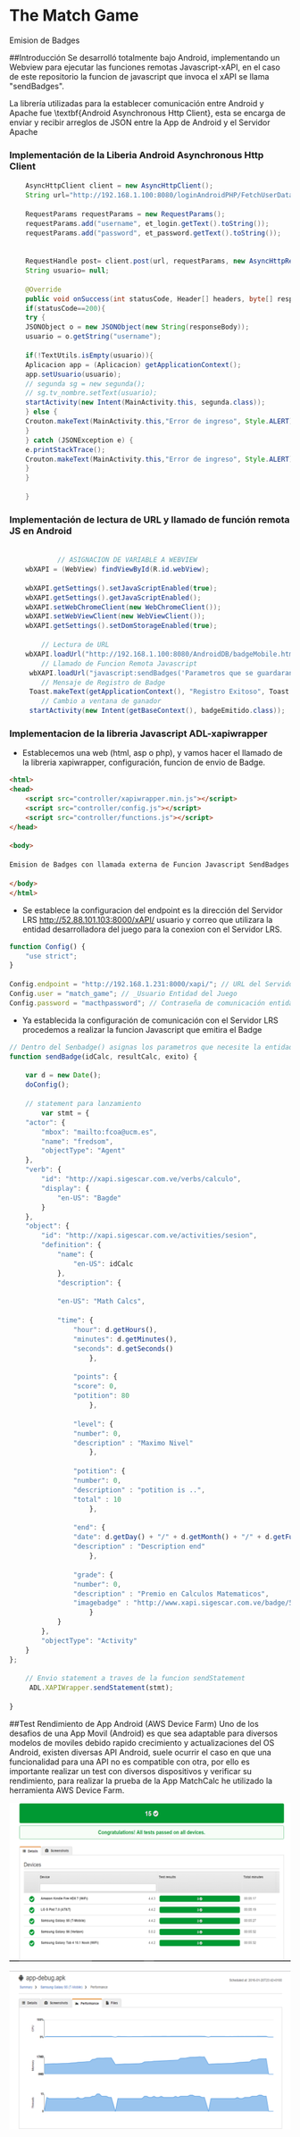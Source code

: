 # The Match Game
Emision de Badges

##Introducción
Se desarrolló totalmente bajo Android, implementando un Webview para ejecutar las funciones remotas Javascript-xAPI, en el caso de este repositorio la funcion de javascript que invoca el xAPI se llama "sendBadges". 

La librería utilizadas para la establecer comunicación entre Android y Apache fue \textbf{Android Asynchronous Http Client}, esta se encarga de enviar y recibir arreglos de JSON entre la App de Android y el Servidor Apache


### Implementación de la Liberia Android Asynchronous Http Client
```java
	AsyncHttpClient client = new AsyncHttpClient();
	String url="http://192.168.1.100:8080/loginAndroidPHP/FetchUserData.php";
	
	RequestParams requestParams = new RequestParams();
	requestParams.add("username", et_login.getText().toString());
	requestParams.add("password", et_password.getText().toString());
	
	
	RequestHandle post= client.post(url, requestParams, new AsyncHttpResponseHandler() {
	String usuario= null;
	  
	@Override
	public void onSuccess(int statusCode, Header[] headers, byte[] responseBody) {
	if(statusCode==200){
	try {
	JSONObject o = new JSONObject(new String(responseBody));
	usuario = o.getString("username");
	
	if(!TextUtils.isEmpty(usuario)){
	Aplicacion app = (Aplicacion) getApplicationContext();
	app.setUsuario(usuario);
	// segunda sg = new segunda();
	// sg.tv_nombre.setText(usuario);
	startActivity(new Intent(MainActivity.this, segunda.class));
	} else {
	Crouton.makeText(MainActivity.this,"Error de ingreso", Style.ALERT).show();
	}
	} catch (JSONException e) {
	e.printStackTrace();
	Crouton.makeText(MainActivity.this,"Error de ingreso", Style.ALERT).show();
	}
	}
	
	}
```	

	
### Implementación de lectura de URL y llamado de función remota JS en Android

```java
	
			// ASIGNACION DE VARIABLE A WEBVIEW 
	wbXAPI = (WebView) findViewById(R.id.webView);
	
	wbXAPI.getSettings().setJavaScriptEnabled(true);
	wbXAPI.getSettings().getJavaScriptEnabled();
	wbXAPI.setWebChromeClient(new WebChromeClient());
	wbXAPI.setWebViewClient(new WebViewClient());
	wbXAPI.getSettings().setDomStorageEnabled(true);
	
		// Lectura de URL
	wbXAPI.loadUrl("http://192.168.1.100:8080/AndroidDB/badgeMobile.html");
		// Llamado de Funcion Remota Javascript 
	 wbXAPI.loadUrl("javascript:sendBadges('Parametros que se guardaran en el Badge')");
	 	// Mensaje de Registro de Badge
	 Toast.makeText(getApplicationContext(), "Registro Exitoso", Toast.LENGTH_LONG).show();
		// Cambio a ventana de ganador
	 startActivity(new Intent(getBaseContext(), badgeEmitido.class));
```

### Implementacion de la libreria Javascript ADL-xapiwrapper

* Establecemos una web (html, asp o php), y vamos hacer el llamado de la libreria xapiwrapper, configuración, funcion de envio de Badge.

```html
<html>
<head>
    <script src="controller/xapiwrapper.min.js"></script>
    <script src="controller/config.js"></script>
    <script src="controller/functions.js"></script>
</head>

<body>

Emision de Badges con llamada externa de Funcion Javascript SendBadges desde App-Android

</body>
</html>

```

* Se establece la configuracion del endpoint es la dirección del Servidor LRS http://52.88.101.103:8000/xAPI/ usuario y correo que utilizara la entidad desarrolladora del juego para la conexion con el Servidor LRS.

```javascript
function Config() {
	"use strict";
}

Config.endpoint = "http://192.168.1.231:8000/xapi/"; // URL del Servidor LRS
Config.user = "match_game"; // _Usuario Entidad del Juego
Config.password = "macthpassword"; // Contraseña de comunicación entidad del Juego
``` 

* Ya establecida la configuración de comunicación con el Servidor LRS procedemos a realizar la funcion Javascript que emitira el Badge

```javascript
// Dentro del Senbadge() asignas los parametros que necesite la entidad que contenga el Badge que desee emitir
function sendBadge(idCalc, resultCalc, exito) {

    var d = new Date();
    doConfig();

    // statement para lanzamiento 
        var stmt = {
    "actor": {
        "mbox": "mailto:fcoa@ucm.es",
        "name": "fredsom",
        "objectType": "Agent"
    },
    "verb": {
        "id": "http://xapi.sigescar.com.ve/verbs/calculo",
        "display": {
            "en-US": "Bagde"
        }
    },
    "object": {
        "id": "http://xapi.sigescar.com.ve/activities/sesion",
        "definition": {
            "name": {
                "en-US": idCalc
            },
            "description": {

	        "en-US": "Math Calcs",
	   
	        "time": {
                "hour": d.getHours(),
                "minutes": d.getMinutes(),
                "seconds": d.getSeconds()
                    },
                    
                "points": {
                "score": 0,
                "potition": 80
                    },
				
				"level": {
                "number": 0,
                "description" : "Maximo Nivel"
                    },
                
                "potition": {
                "number": 0,
                "description" : "potition is ..",
                "total" : 10
                    },
                
                "end": {
                "date": d.getDay() + "/" + d.getMonth() + "/" + d.getFullYear(),
                "description" : "Description end"
                    },
                
                "grade": {
                "number": 0,
                "description" : "Premio en Calculos Matematicos",
                "imagebadge" : "http://www.xapi.sigescar.com.ve/badge/584669.png"
                    }
            }
        },
        "objectType": "Activity"
    }
}; 

    // Envio statement a traves de la funcion sendStatement
     ADL.XAPIWrapper.sendStatement(stmt);
	
}
``` 


##Test Rendimiento de App Android (AWS Device Farm)
Uno de los desafios de una App Movil (Android) es que sea adaptable para diversos modelos de moviles debido rapido crecimiento y actualizaciones del OS Android, existen diversas API Android, suele ocurrir el caso en que una funcionalidad para una API no es compatible con otra, por ello es importante realizar un test con diversos dispositivos y verificar su rendimiento, para realizar la prueba de la App MatchCalc he utilizado la herramienta AWS Device Farm.

![texto cualquiera por si no carga la imagen](Images/testapp1.png)

![texto cualquiera por si no carga la imagen](Images/testapp2.png)



